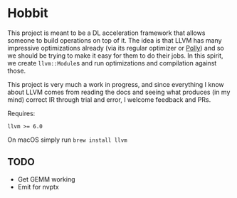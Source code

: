 Hobbit
======
This project is meant to be a DL acceleration framework that allows someone to build operations on top of it.
The idea is that LLVM has many impressive optimizations already (via its regular optimizer or [Polly](https://polly.llvm.org/docs/))
and so we should be trying to make it easy for them to do their jobs. In this spirit, we create `llvm::Module`s and 
run optimizations and compilation against those.

This project is very much a work in progress, and since everything I know about LLVM comes from reading the docs and 
seeing what produces (in my mind) correct IR through trial and error, I welcome feedback and PRs.

Requires:
```
llvm >= 6.0
```

On macOS simply run `brew install llvm`


TODO
----
- Get GEMM working
- Emit for nvptx
 